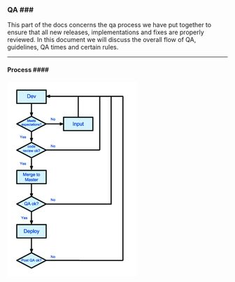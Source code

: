 ### QA <a name="qa"></a>###

This part of the docs concerns the qa process we have put together to ensure that all new releases, implementations and fixes are properly reviewed. In this document we will discuss the overall flow of QA, guidelines, QA times and certain rules.

* * *

#### Process <a name="process"></a>####

![alt text](assets/Interim-Dev-QA-process.jpg "The QA flow")